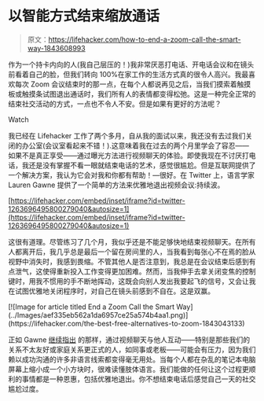# 以智能方式结束缩放通话

> 原文：<https://lifehacker.com/how-to-end-a-zoom-call-the-smart-way-1843608993>

作为一个持卡内向的人(我自己层压的！)我非常厌恶打电话、开电话会议和在镜头前看着自己的脸，但我们转向 100%在家工作的生活方式真的很令人高兴。我最喜欢每次 Zoom 会议结束时的那一点，在每个人都说再见之后，当我们摸索着触摸板或触摸条试图退出通话时，我们所有人的表情都变得松弛。这是一种完全正常的结束社交活动的方式，一点也不令人不安。但是如果有更好的方法呢？

Watch

我已经在 Lifehacker 工作了两个多月，自从我的面试以来，我还没有去过我们关闭的办公室(会议室看起来不错！).这意味着我在过去的两个月里学会了容忍——如果不是真正享受——通过曝光方法进行视频聊天的体验。即使我现在不讨厌打电话，我还是没有掌握不看一眼就结束电话的艺术，感觉很尴尬。但是互联网提供了一个解决方案，我认为它会对我和你都有帮助！—很好。在 Twitter 上，语言学家 Lauren Gawne 提供了一个简单的方法来优雅地退出视频会议:持续波。

 [https://lifehacker.com/embed/inset/iframe?id=twitter-1263696495800279040&autosize=1](https://lifehacker.com/embed/inset/iframe?id=twitter-1263696495800279040&autosize=1) 

这很有道理。尽管练习了几个月，我似乎还是不能足够快地结束视频聊天。在所有人都离开后，我几乎总是最后一个留在房间里的人，当我看到每张心不在焉的脸从视野中消失时，我感到畏缩。不管其他人是否注意到，我总是在会议结束后感到有点泄气，这使得重新投入工作变得更加困难。然而，当我伸手去拿关闭变焦的控制键时，用我不惯用的手不断地挥动，这既会向别人发出我要起飞的信号，又会让我在试图优雅地关闭程序时，对自己在镜头前感到不自在。这是双赢。

<aside data-commerce-source="inset" class="sc-16a0mhj-2 gAjHzr">[![Image for article titled End a Zoom Call the Smart Way](../Images/aef335eb562a1da6957ce25a574b4aa1.png)](https://lifehacker.com/the-best-free-alternatives-to-zoom-1843043133)</aside>

正如 Gawne [继续指出](https://twitter.com/superlinguo/status/1263696495800279040) 的那样，通过视频聊天与他人互动——特别是那些我们的关系不太友好或家庭关系更正式的人，如同事或老板——可能会有压力，因为我们赖以成功沟通的许多非语言线索都变得毫无用处。当每个人都在杂乱的笔记本电脑屏幕上缩小成一个小方块时，很难读懂肢体语言。我们能做的任何让这个过程更顺利的事情都是一种恩惠，包括优雅地退出。你不想结束电话后感觉自己一天的社交尴尬过度。